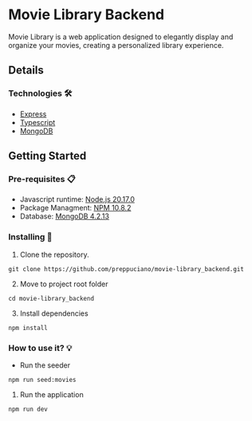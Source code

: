 # Movie Library Backend
Movie Library is a web application designed to elegantly display and organize your movies, creating a personalized library experience.

## Details 
### Technologies 🛠️
* [Express](https://expressjs.com/)
* [Typescript](https://www.typescriptlang.org/)
* [MongoDB](https://www.mongodb.com/)

## Getting Started
### Pre-requisites 📋
* Javascript runtime: [Node.js 20.17.0](https://google.cl/)
* Package Managment: [NPM 10.8.2](https://google.cl/)
* Database: [MongoDB 4.2.13](https://google.cl/)
   
### Installing 📝
1. Clone the repository.
```ssh
git clone https://github.com/preppuciano/movie-library_backend.git
```
2. Move to project root folder
```ssh
cd movie-library_backend
```
3. Install dependencies
```ssh
npm install
```

### How to use it? 💡
* Run the seeder
```ssh
npm run seed:movies
```
1. Run the application
```ssh
npm run dev
```